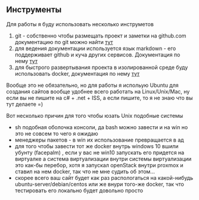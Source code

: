 ## Инструменты

Для работы я буду использовать несколько инструметов

1. git - собственно чтобы размещать проект и заметки на github.com документацию по git можно найти [тут](https://git-scm.com/book/ru/v2)
2. для ведения документации используется язык markdown - его поддерживает github и куча других сервисов. Документация по нему [тут](https://ru.wikipedia.org/wiki/Markdown)
3. для быстрого развертывания проекта в изолированной среде буду использовать docker, документация по нему [тут](https://docs.docker.com)


Вообще это не обязательно, но для работы я испольую Ubuntu для создания сайтов вообще удобнее всего работать на Linux/Unix/Mac, 
ну если вы не пишите на c# + .net + ISS, а если пишите, то я не знаю что вы тут делаете =)

Вот несколько причин для того чтобы юзать Unix подобные системы
- sh подобная оболочка консоли, да bash можно завести и на win но это не совсем то чего я ожидаю
- менеджеры пакетов - в win их использование превращается в ад
- для того чтобы завести тот же docker внутрь windows 10 вшили убунту (facepalm) 
, если у вас не win10 запускать его придется на виртуалке а система виртуализации внутри системы виртуализации это как-бы перебор, хотя я запускал openStack внутри proxmox и ставил на нем docker, так что не мне судить об этом... 
- скорее всего ваш сайт будет как раз распологаться на какой-нибудь ubuntu-server/debian/centos или же внури того-же docker, так что тестировать его локально будет довольно просто




 
 


